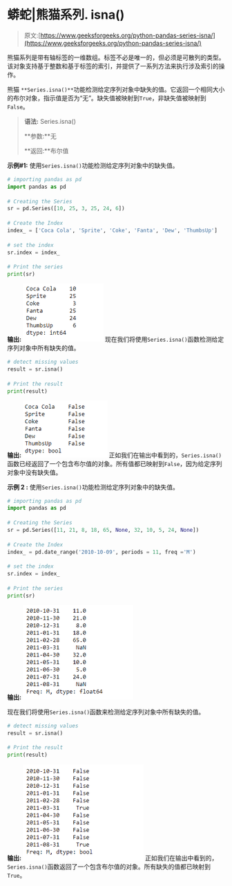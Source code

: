 # 蟒蛇|熊猫系列. isna()

> 原文:[https://www.geeksforgeeks.org/python-pandas-series-isna/](https://www.geeksforgeeks.org/python-pandas-series-isna/)

熊猫系列是带有轴标签的一维数组。标签不必是唯一的，但必须是可散列的类型。该对象支持基于整数和基于标签的索引，并提供了一系列方法来执行涉及索引的操作。

熊猫 `**Series.isna()**`功能检测给定序列对象中缺失的值。它返回一个相同大小的布尔对象，指示值是否为“无”。缺失值被映射到`True`，非缺失值被映射到`False`。

> **语法:** Series.isna()
> 
> **参数:**无
> 
> **返回:**布尔值

**示例#1:** 使用`Series.isna()`功能检测给定序列对象中的缺失值。

```py
# importing pandas as pd
import pandas as pd

# Creating the Series
sr = pd.Series([10, 25, 3, 25, 24, 6])

# Create the Index
index_ = ['Coca Cola', 'Sprite', 'Coke', 'Fanta', 'Dew', 'ThumbsUp']

# set the index
sr.index = index_

# Print the series
print(sr)
```

**输出:**
![](img/1f53af828e1a9600b255c9201272ff8a.png)
现在我们将使用`Series.isna()`函数检测给定序列对象中所有缺失的值。

```py
# detect missing values
result = sr.isna()

# Print the result
print(result)
```

**输出:**
![](img/8be6a19da85ca0f1636690e58778be65.png)
正如我们在输出中看到的，`Series.isna()`函数已经返回了一个包含布尔值的对象。所有值都已映射到`False`，因为给定序列对象中没有缺失值。

**示例 2 :** 使用`Series.isna()`功能检测给定序列对象中的缺失值。

```py
# importing pandas as pd
import pandas as pd

# Creating the Series
sr = pd.Series([11, 21, 8, 18, 65, None, 32, 10, 5, 24, None])

# Create the Index
index_ = pd.date_range('2010-10-09', periods = 11, freq ='M')

# set the index
sr.index = index_

# Print the series
print(sr)
```

**输出:**
![](img/bdbc91c185a028aab3bd3785a81cc2b0.png)

现在我们将使用`Series.isna()`函数来检测给定序列对象中所有缺失的值。

```py
# detect missing values
result = sr.isna()

# Print the result
print(result)
```

**输出:**
![](img/f55911b7f8c8e24bec85d8348e967f1e.png)
正如我们在输出中看到的，`Series.isna()`函数返回了一个包含布尔值的对象。所有缺失的值都已映射到`True`。